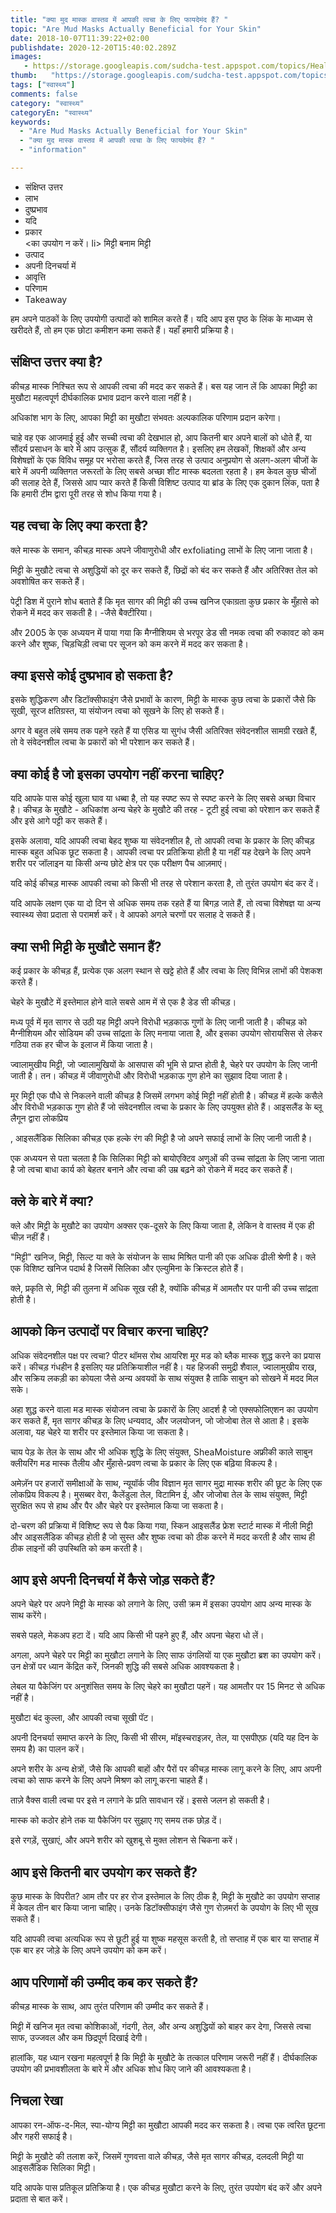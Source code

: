```yaml
---
title: "क्या मुद मास्क वास्तव में आपकी त्वचा के लिए फायदेमंद हैं? "
topic: "Are Mud Masks Actually Beneficial for Your Skin"
date: 2018-10-07T11:39:22+02:00
publishdate: 2020-12-20T15:40:02.289Z
images: 
   - https://storage.googleapis.com/sudcha-test.appspot.com/topics/Health/default-selection/7.jpg
thumb:   "https://storage.googleapis.com/sudcha-test.appspot.com/topics/Health/default-selection/thumb/7.jpg"
tags: ["स्वास्थ्य"]
comments: false
category: "स्वास्थ्य"
categoryEn: "स्वास्थ्य"
keywords: 
  - "Are Mud Masks Actually Beneficial for Your Skin"
  - "क्या मुद मास्क वास्तव में आपकी त्वचा के लिए फायदेमंद हैं? "
  - "information"

---
```

<ul> <li> संक्षिप्त उत्तर </li> <li> लाभ </li> <li> दुष्प्रभाव </li> <li> यदि </li> <li> प्रकार </li> <का उपयोग न करें। li> मिट्टी बनाम मिट्टी </li> <li> उत्पाद </li> <li> अपनी दिनचर्या में </li> <li> आवृत्ति </li> <li> परिणाम </li> <li> Takeaway </ली> </ul> <p> हम अपने पाठकों के लिए उपयोगी उत्पादों को शामिल करते हैं। यदि आप इस पृष्ठ के लिंक के माध्यम से खरीदते हैं, तो हम एक छोटा कमीशन कमा सकते हैं। यहाँ हमारी प्रक्रिया है। </p> <h2> संक्षिप्त उत्तर क्या है? </H2> <p> कीचड़ मास्क निश्चित रूप से आपकी त्वचा की मदद कर सकते हैं। बस यह जान लें कि आपका मिट्टी का मुखौटा महत्वपूर्ण दीर्घकालिक प्रभाव प्रदान करने वाला नहीं है। </p> <p> अधिकांश भाग के लिए, आपका मिट्टी का मुखौटा संभवतः अल्पकालिक परिणाम प्रदान करेगा। </p> <p> चाहे वह एक आजमाई हुई और सच्ची त्वचा की देखभाल हो, आप कितनी बार अपने बालों को धोते हैं, या सौंदर्य प्रसाधन के बारे में आप उत्सुक हैं, सौंदर्य व्यक्तिगत है। इसलिए हम लेखकों, शिक्षकों और अन्य विशेषज्ञों के एक विविध समूह पर भरोसा करते हैं, जिस तरह से उत्पाद अनुप्रयोग से अलग-अलग चीजों के बारे में अपनी व्यक्तिगत जरूरतों के लिए सबसे अच्छा शीट मास्क बदलता रहता है। हम केवल कुछ चीजों की सलाह देते हैं, जिससे आप प्यार करते हैं किसी विशिष्ट उत्पाद या ब्रांड के लिए एक दुकान लिंक, पता है कि हमारी टीम द्वारा पूरी तरह से शोध किया गया है। </p> <h2> यह त्वचा के लिए क्या करता है? </h2> <p> क्ले मास्क के समान, कीचड़ मास्क अपने जीवाणुरोधी और exfoliating लाभों के लिए जाना जाता है। </p> <p> मिट्टी के मुखौटे त्वचा से अशुद्धियों को दूर कर सकते हैं, छिद्रों को बंद कर सकते हैं और अतिरिक्त तेल को अवशोषित कर सकते हैं। </p> <p> पेट्री डिश में पुराने शोध बताते हैं कि मृत सागर की मिट्टी की उच्च खनिज एकाग्रता कुछ प्रकार के मुँहासे को रोकने में मदद कर सकती है। -जैसे बैक्टीरिया। </p> <p> और 2005 के एक अध्ययन में पाया गया कि मैग्नीशियम से भरपूर डेड सी नमक त्वचा की रुकावट को कम करने और शुष्क, चिड़चिड़ी त्वचा पर सूजन को कम करने में मदद कर सकता है। </p> <h2> क्या इससे कोई दुष्प्रभाव हो सकता है? </h2> <p> इसके शुद्धिकरण और डिटॉक्सीफाइंग जैसे प्रभावों के कारण, मिट्टी के मास्क कुछ त्वचा के प्रकारों जैसे कि सूखी, सूरज क्षतिग्रस्त, या संयोजन त्वचा को सूखने के लिए हो सकते हैं। </p> <p> अगर वे बहुत लंबे समय तक पहने रहते हैं या एसिड या सुगंध जैसी अतिरिक्त संवेदनशील सामग्री रखते हैं, तो वे संवेदनशील त्वचा के प्रकारों को भी परेशान कर सकते हैं। </p> <h2> क्या कोई है जो इसका उपयोग नहीं करना चाहिए? </h2> <p> यदि आपके पास कोई खुला घाव या धब्बा है, तो यह स्पष्ट रूप से स्पष्ट करने के लिए सबसे अच्छा विचार है। कीचड़ के मुखौटे - अधिकांश अन्य चेहरे के मुखौटे की तरह - टूटी हुई त्वचा को परेशान कर सकते हैं और इसे आगे पट्टी कर सकते हैं। </p> <p> इसके अलावा, यदि आपकी त्वचा बेहद शुष्क या संवेदनशील है, तो आपकी त्वचा के प्रकार के लिए कीचड़ मास्क बहुत अधिक छूट सकता है। आपकी त्वचा पर प्रतिक्रिया होती है या नहीं यह देखने के लिए अपने शरीर पर जॉलाइन या किसी अन्य छोटे क्षेत्र पर एक परीक्षण पैच आज़माएं। </p> <p> यदि कोई कीचड़ मास्क आपकी त्वचा को किसी भी तरह से परेशान करता है, तो तुरंत उपयोग बंद कर दें। </p> <p> यदि आपके लक्षण एक या दो दिन से अधिक समय तक रहते हैं या बिगड़ जाते हैं, तो त्वचा विशेषज्ञ या अन्य स्वास्थ्य सेवा प्रदाता से परामर्श करें। वे आपको अगले चरणों पर सलाह दे सकते हैं। </p> <h2> क्या सभी मिट्टी के मुखौटे समान हैं? </H2> <p> कई प्रकार के कीचड़ हैं, प्रत्येक एक अलग स्थान से खट्टे होते हैं और त्वचा के लिए विभिन्न लाभों की पेशकश करते हैं। </p> <p> चेहरे के मुखौटे में इस्तेमाल होने वाले सबसे आम में से एक है डेड सी कीचड़। </p> <p> मध्य पूर्व में मृत सागर से उठी यह मिट्टी अपने विरोधी भड़काऊ गुणों के लिए जानी जाती है। कीचड़ को मैग्नीशियम और सोडियम की उच्च सांद्रता के लिए मनाया जाता है, और इसका उपयोग सोरायसिस से लेकर गठिया तक हर चीज के इलाज में किया जाता है। </p> <p> ज्वालामुखीय मिट्टी, जो ज्वालामुखियों के आसपास की भूमि से प्राप्त होती है, चेहरे पर उपयोग के लिए जानी जाती है। तन। कीचड़ में जीवाणुरोधी और विरोधी भड़काऊ गुण होने का सुझाव दिया जाता है। </p> <p> मूर मिट्टी एक पौधे से निकलने वाली कीचड़ है जिसमें लगभग कोई मिट्टी नहीं होती है। कीचड़ में हल्के कसैले और विरोधी भड़काऊ गुण होते हैं जो संवेदनशील त्वचा के प्रकार के लिए उपयुक्त होते हैं। आइसलैंड के ब्लू लैगून द्वारा लोकप्रिय </p> <p>, आइसलैंडिक सिलिका कीचड़ एक हल्के रंग की मिट्टी है जो अपने सफाई लाभों के लिए जानी जाती है। </p> <p> एक अध्ययन से पता चलता है कि सिलिका मिट्टी को बायोएक्टिव अणुओं की उच्च सांद्रता के लिए जाना जाता है जो त्वचा बाधा कार्य को बेहतर बनाने और त्वचा की उम्र बढ़ने को रोकने में मदद कर सकते हैं। </p> <h2> क्ले के बारे में क्या? </h2> <p> क्ले और मिट्टी के मुखौटे का उपयोग अक्सर एक-दूसरे के लिए किया जाता है, लेकिन वे वास्तव में एक ही चीज़ नहीं हैं। </p> <p> "मिट्टी" खनिज, मिट्टी, सिल्ट या क्ले के संयोजन के साथ मिश्रित पानी की एक अधिक ढीली श्रेणी है। क्ले एक विशिष्ट खनिज पदार्थ है जिसमें सिलिका और एल्युमिना के क्रिस्टल होते हैं। </p> <p> क्ले, प्रकृति से, मिट्टी की तुलना में अधिक सूख रही है, क्योंकि कीचड़ में आमतौर पर पानी की उच्च सांद्रता होती है। </p> <h2> आपको किन उत्पादों पर विचार करना चाहिए? </h2> <p> अधिक संवेदनशील पक्ष पर त्वचा? पीटर थॉमस रोथ आयरिश मूर मड को ब्लैक मास्क शुद्ध करने का प्रयास करें। कीचड़ गंधहीन है इसलिए यह प्रतिक्रियाशील नहीं है। यह हिजकी समुद्री शैवाल, ज्वालामुखीय राख, और सक्रिय लकड़ी का कोयला जैसे अन्य अवयवों के साथ संयुक्त है ताकि साबुन को सोखने में मदद मिल सके। </p> <p> अहा शुद्ध करने वाला मड मास्क संयोजन त्वचा के प्रकारों के लिए आदर्श है जो एक्सफोलिएशन का उपयोग कर सकते हैं, मृत सागर कीचड़ के लिए धन्यवाद, और जलयोजन, जो जोजोबा तेल से आता है। इसके अलावा, यह चेहरे या शरीर पर इस्तेमाल किया जा सकता है। </p> <p> चाय पेड़ के तेल के साथ और भी अधिक शुद्धि के लिए संयुक्त, SheaMoisture अफ्रीकी काले साबुन क्लीयरिंग मड मास्क तैलीय और मुँहासे-प्रवण त्वचा के प्रकार के लिए एक बढ़िया विकल्प है। </P> <p> अमेज़ॅन पर हजारों समीक्षाओं के साथ, न्यूयॉर्क जीव विज्ञान मृत सागर मुद्रा मास्क शरीर की छूट के लिए एक लोकप्रिय विकल्प है। मुसब्बर वेरा, कैलेंडुला तेल, विटामिन ई, और जोजोबा तेल के साथ संयुक्त, मिट्टी सुरक्षित रूप से हाथ और पैर और चेहरे पर इस्तेमाल किया जा सकता है। </p> <p> दो-चरण की प्रक्रिया में विशिष्ट रूप से पैक किया गया, स्किन आइसलैंड फ्रेश स्टार्ट मास्क में नीली मिट्टी और आइसलैंडिक कीचड़ होती है जो सुस्त और शुष्क त्वचा को ठीक करने में मदद करती है और साथ ही ठीक लाइनों की उपस्थिति को कम करती है। </p> <h2> आप इसे अपनी दिनचर्या में कैसे जोड़ सकते हैं? </h2> <p> अपने चेहरे पर अपने मिट्टी के मास्क को लगाने के लिए, उसी क्रम में इसका उपयोग आप अन्य मास्क के साथ करेंगे। </p> <p> सबसे पहले, मेकअप हटा दें। यदि आप किसी भी पहने हुए हैं, और अपना चेहरा धो लें। </p> <p> अगला, अपने चेहरे पर मिट्टी का मुखौटा लगाने के लिए साफ उंगलियों या एक मुखौटा ब्रश का उपयोग करें। उन क्षेत्रों पर ध्यान केंद्रित करें, जिनकी शुद्धि की सबसे अधिक आवश्यकता है। </p> <p> लेबल या पैकेजिंग पर अनुशंसित समय के लिए चेहरे का मुखौटा पहनें। यह आमतौर पर 15 मिनट से अधिक नहीं है। </p> <p> मुखौटा बंद कुल्ला, और आपकी त्वचा सूखी पॅट। </p> <p> अपनी दिनचर्या समाप्त करने के लिए, किसी भी सीरम, मॉइस्चराइज़र, तेल, या एसपीएफ़ (यदि यह दिन के समय है) का पालन करें। </p> <p> अपने शरीर के अन्य क्षेत्रों, जैसे कि आपकी बाहों और पैरों पर कीचड़ मास्क लागू करने के लिए, आप अपनी त्वचा को साफ करने के लिए अपने मिश्रण को लागू करना चाहते हैं। </p> <p> ताज़े वैक्स वाली त्वचा पर इसे न लगाने के प्रति सावधान रहें। इससे जलन हो सकती है। </p> <p> मास्क को कठोर होने तक या पैकेजिंग पर सुझाए गए समय तक छोड़ दें। </p> <p> इसे रगड़ें, सुखाएं, और अपने शरीर को खुशबू से मुक्त लोशन से चिकना करें। </p> <h2> आप इसे कितनी बार उपयोग कर सकते हैं? </h2> <p> कुछ मास्क के विपरीत? आम तौर पर हर रोज इस्तेमाल के लिए ठीक है, मिट्टी के मुखौटे का उपयोग सप्ताह में केवल तीन बार किया जाना चाहिए। उनके डिटॉक्सीफाइंग जैसे गुण रोज़मर्रा के उपयोग के लिए भी सूख सकते हैं। </p> <p> यदि आपकी त्वचा अत्यधिक रूप से छूटी हुई या शुष्क महसूस करती है, तो सप्ताह में एक बार या सप्ताह में एक बार हर जोड़े के लिए अपने उपयोग को कम करें। </p> <h2> आप परिणामों की उम्मीद कब कर सकते हैं? </H2> <p> कीचड़ मास्क के साथ, आप तुरंत परिणाम की उम्मीद कर सकते हैं। </p> <p> मिट्टी में खनिज मृत त्वचा कोशिकाओं, गंदगी, तेल, और अन्य अशुद्धियों को बाहर कर देगा, जिससे त्वचा साफ, उज्जवल और कम छिद्रपूर्ण दिखाई देगी। </p> <p> हालांकि, यह ध्यान रखना महत्वपूर्ण है कि मिट्टी के मुखौटे के तत्काल परिणाम जरूरी नहीं हैं। दीर्घकालिक उपयोग की प्रभावशीलता के बारे में और अधिक शोध किए जाने की आवश्यकता है। </p> <h2> निचला रेखा </h2> <p> आपका रन-ऑफ-द-मिल, स्पा-योग्य मिट्टी का मुखौटा आपकी मदद कर सकता है। त्वचा एक त्वरित छूटना और गहरी सफाई है। </p> <p> मिट्टी के मुखौटे की तलाश करें, जिसमें गुणवत्ता वाले कीचड़, जैसे मृत सागर कीचड़, दलदली मिट्टी या आइसलैंडिक सिलिका मिट्टी। </p> <p> यदि आपके पास प्रतिकूल प्रतिक्रिया है। एक कीचड़ मुखौटा करने के लिए, तुरंत उपयोग बंद करें और अपने प्रदाता से बात करें। </P> 